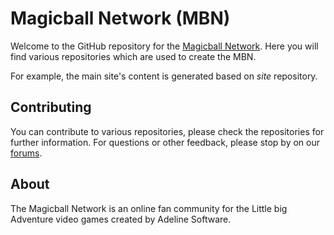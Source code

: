 # Magicball Network (MBN)

Welcome to the GitHub repository for the [Magicball Network](https://magicball.net). 
Here you will find various repositories which are used to create the MBN. 

For example, the main site's content is generated based on _site_ repository.

## Contributing

You can contribute to various repositories, please check the repositories for further
information. For questions or other feedback, please stop by on our [forums](https://forum.magicball.net/).

## About

The Magicball Network is an online fan community for the Little big Adventure video games
created by Adeline Software.
